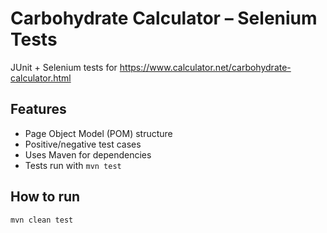 # Carbohydrate Calculator – Selenium Tests

JUnit + Selenium tests for https://www.calculator.net/carbohydrate-calculator.html

## Features
- Page Object Model (POM) structure
- Positive/negative test cases
- Uses Maven for dependencies
- Tests run with `mvn test`

## How to run
```bash
mvn clean test